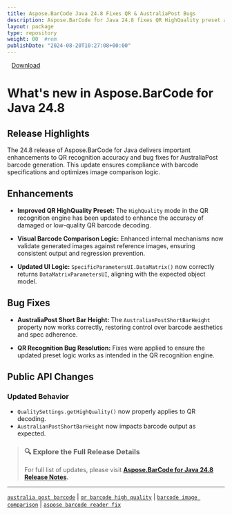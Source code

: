 ```yaml
---
title: Aspose.BarCode Java 24.8 Fixes QR & AustraliaPost Bugs
description: Aspose.BarCode for Java 24.8 fixes QR HighQuality preset and restores AustralianPostShortBarHeight functionality
layout: package
type: repository
weight: 00	#rem
publishDate: "2024-08-20T10:27:08+00:00"
---
```


<div class="downloadandnotes">
<a title="Download Zip Package of Aspose.BarCode v24.8" href="https://releases.aspose.com/java/repo/com/aspose/aspose-barcode/24.8/aspose-barcode-24.8-java.zip" class="btn btn-primary dwnam3"><i class="glyphicon glyphicon-download-alt" style="padding-right:10px"></i> Download</a></div>

# What's new in Aspose.BarCode for Java 24.8

## Release Highlights

The 24.8 release of Aspose.BarCode for Java delivers important enhancements to QR recognition accuracy and bug fixes for AustraliaPost barcode generation. This update ensures compliance with barcode specifications and optimizes image comparison logic.

## Enhancements

- **Improved QR HighQuality Preset:**
  The `HighQuality` mode in the QR recognition engine has been updated to enhance the accuracy of damaged or low-quality QR barcode decoding.

- **Visual Barcode Comparison Logic:**
  Enhanced internal mechanisms now validate generated images against reference images, ensuring consistent output and regression prevention.

- **Updated UI Logic:**
  `SpecificParametersUI.DataMatrix()` now correctly returns `DataMatrixParametersUI`, aligning with the expected object model.

## Bug Fixes

- **AustraliaPost Short Bar Height:**
  The `AustralianPostShortBarHeight` property now works correctly, restoring control over barcode aesthetics and spec adherence.

- **QR Recognition Bug Resolution:**
  Fixes were applied to ensure the updated preset logic works as intended in the QR recognition engine.

## Public API Changes

### Updated Behavior

- `QualitySettings.getHighQuality()` now properly applies to QR decoding.
- `AustralianPostShortBarHeight` now impacts barcode output as expected.

> ### 🔍 Explore the Full Release Details
>
> For full list of updates, please visit **[Aspose.BarCode for Java 24.8 Release Notes](https://releases.aspose.com/barcode/java/release-notes/2024/aspose-barcode-for-java-24-8-release-notes/).**

---

[`australia post barcode`](https://search.aspose.com/q/australia-post-barcode.html) | [`qr barcode high quality`](https://search.aspose.com/q/qr-barcode-high-quality.html) | [`barcode image comparison`](https://search.aspose.com/q/barcode-image-comparison.html) | [`aspose barcode reader fix`](https://search.aspose.com/q/aspose-barcode-reader-fix.html)
